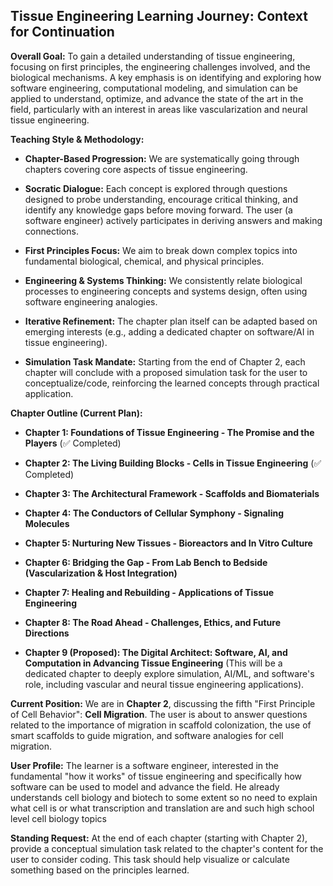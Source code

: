 ## Tissue Engineering Learning Journey: Context for Continuation

**Overall Goal:** To gain a detailed understanding of tissue engineering, focusing on first principles, the engineering challenges involved, and the biological mechanisms. A key emphasis is on identifying and exploring how software engineering, computational modeling, and simulation can be applied to understand, optimize, and advance the state of the art in the field, particularly with an interest in areas like vascularization and neural tissue engineering.

**Teaching Style & Methodology:**

- **Chapter-Based Progression:** We are systematically going through chapters covering core aspects of tissue engineering.
    
- **Socratic Dialogue:** Each concept is explored through questions designed to probe understanding, encourage critical thinking, and identify any knowledge gaps before moving forward. The user (a software engineer) actively participates in deriving answers and making connections.
    
- **First Principles Focus:** We aim to break down complex topics into fundamental biological, chemical, and physical principles.
    
- **Engineering & Systems Thinking:** We consistently relate biological processes to engineering concepts and systems design, often using software engineering analogies.
    
- **Iterative Refinement:** The chapter plan itself can be adapted based on emerging interests (e.g., adding a dedicated chapter on software/AI in tissue engineering).
    
- **Simulation Task Mandate:** Starting from the end of Chapter 2, each chapter will conclude with a proposed simulation task for the user to conceptualize/code, reinforcing the learned concepts through practical application.
    

**Chapter Outline (Current Plan):**

- **Chapter 1: Foundations of Tissue Engineering - The Promise and the Players** (✅ Completed)
    
- **Chapter 2: The Living Building Blocks - Cells in Tissue Engineering** (✅ Completed)
    
- **Chapter 3: The Architectural Framework - Scaffolds and Biomaterials**
    
- **Chapter 4: The Conductors of Cellular Symphony - Signaling Molecules**
    
- **Chapter 5: Nurturing New Tissues - Bioreactors and In Vitro Culture**
    
- **Chapter 6: Bridging the Gap - From Lab Bench to Bedside (Vascularization & Host Integration)**
    
- **Chapter 7: Healing and Rebuilding - Applications of Tissue Engineering**
    
- **Chapter 8: The Road Ahead - Challenges, Ethics, and Future Directions**
    
- **Chapter 9 (Proposed): The Digital Architect: Software, AI, and Computation in Advancing Tissue Engineering** (This will be a dedicated chapter to deeply explore simulation, AI/ML, and software's role, including vascular and neural tissue engineering applications).
    

**Current Position:** We are in **Chapter 2**, discussing the fifth "First Principle of Cell Behavior": **Cell Migration**. The user is about to answer questions related to the importance of migration in scaffold colonization, the use of smart scaffolds to guide migration, and software analogies for cell migration.

**User Profile:** The learner is a software engineer, interested in the fundamental "how it works" of tissue engineering and specifically how software can be used to model and advance the field. He already understands cell biology and biotech to some extent so no need to explain what cell is or what transcription and translation are and such high school level cell biology topics

**Standing Request:** At the end of each chapter (starting with Chapter 2), provide a conceptual simulation task related to the chapter's content for the user to consider coding. This task should help visualize or calculate something based on the principles learned.